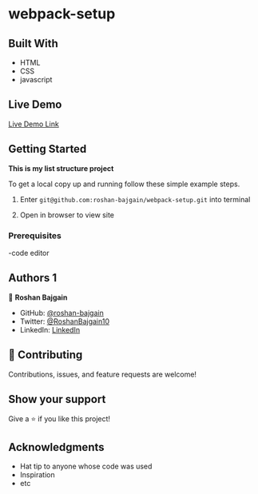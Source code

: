 # webpack-setup

## Built With

- HTML
- CSS
- javascript

## Live Demo

[Live Demo Link]( https://roshan-bajgain.github.io/webpack-setup/)

## Getting Started

**This is my  list structure project**


To get a local copy up and running follow these simple example steps.
1) Enter `git@github.com:roshan-bajgain/webpack-setup.git` into terminal

2) Open in browser to view site


### Prerequisites
-code editor


## Authors 1

👤 **Roshan Bajgain**

- GitHub: [@roshan-bajgain](https://github.com/roshan-bajgain)
- Twitter: [@RoshanBajgain10](https://twitter.com/RoshanBajgain10)
- LinkedIn: [LinkedIn](https://www.linkedin.com/in/roshan-bazgain/)


## 🤝 Contributing

Contributions, issues, and feature requests are welcome!

## Show your support

Give a ⭐️ if you like this project!

## Acknowledgments

- Hat tip to anyone whose code was used
- Inspiration
- etc

